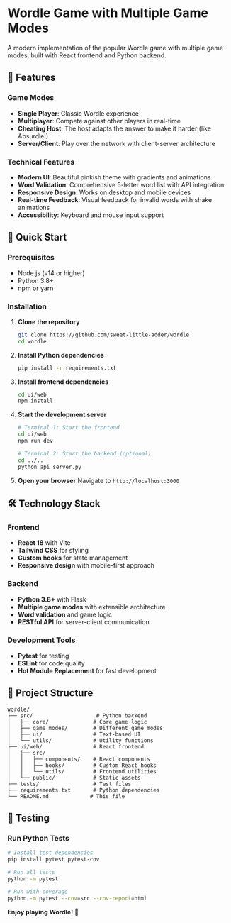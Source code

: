 # Wordle Game with Multiple Game Modes

A modern implementation of the popular Wordle game with multiple game modes, built with React frontend and Python backend.

## 🌟 Features

### Game Modes
- **Single Player**: Classic Wordle experience
- **Multiplayer**: Compete against other players in real-time
- **Cheating Host**: The host adapts the answer to make it harder (like Absurdle!)
- **Server/Client**: Play over the network with client-server architecture

### Technical Features
- **Modern UI**: Beautiful pinkish theme with gradients and animations
- **Word Validation**: Comprehensive 5-letter word list with API integration
- **Responsive Design**: Works on desktop and mobile devices
- **Real-time Feedback**: Visual feedback for invalid words with shake animations
- **Accessibility**: Keyboard and mouse input support

## 🚀 Quick Start

### Prerequisites
- Node.js (v14 or higher)
- Python 3.8+
- npm or yarn

### Installation

1. **Clone the repository**
   ```bash
   git clone https://github.com/sweet-little-adder/wordle
   cd wordle
   ```

2. **Install Python dependencies**
   ```bash
   pip install -r requirements.txt
   ```

3. **Install frontend dependencies**
   ```bash
   cd ui/web
   npm install
   ```

4. **Start the development server**
   ```bash
   # Terminal 1: Start the frontend
   cd ui/web
   npm run dev
   
   # Terminal 2: Start the backend (optional)
   cd ../..
   python api_server.py
   ```

5. **Open your browser**
   Navigate to `http://localhost:3000`

## 🛠️ Technology Stack

### Frontend
- **React 18** with Vite
- **Tailwind CSS** for styling
- **Custom hooks** for state management
- **Responsive design** with mobile-first approach

### Backend
- **Python 3.8+** with Flask
- **Multiple game modes** with extensible architecture
- **Word validation** and game logic
- **RESTful API** for server-client communication

### Development Tools
- **Pytest** for testing
- **ESLint** for code quality
- **Hot Module Replacement** for fast development

## 📁 Project Structure

```
wordle/
├── src/                    # Python backend
│   ├── core/              # Core game logic
│   ├── game_modes/        # Different game modes
│   ├── ui/                # Text-based UI
│   └── utils/             # Utility functions
├── ui/web/                # React frontend
│   ├── src/
│   │   ├── components/    # React components
│   │   ├── hooks/         # Custom React hooks
│   │   └── utils/         # Frontend utilities
│   └── public/            # Static assets
├── tests/                 # Test files
├── requirements.txt       # Python dependencies
└── README.md             # This file
```

## 🧪 Testing

### Run Python Tests
```bash
# Install test dependencies
pip install pytest pytest-cov

# Run all tests
python -m pytest

# Run with coverage
python -m pytest --cov=src --cov-report=html
```

**Enjoy playing Wordle! 🎉** 